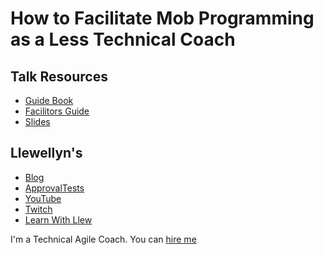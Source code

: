 # How to Facilitate Mob Programming as a Less Technical Coach

## Talk Resources

* [Guide Book](http://mobprogrammingguidebook.com)
* [Facilitors Guide](https://github.com/LearnWithLlew/MobProgrammingFacilitatorsGuide)
* [Slides](https://www.slideshare.net/llewellynfalco/mob-programming-75601033)


## Llewellyn's <!-- include: llewellyn.md -->

* [Blog](http://llewellynfalco.blogspot.com/)
* [ApprovalTests](https://github.com/approvals/)
* [YouTube](https://www.youtube.com/user/isidoreus/videos)
* [Twitch](https://www.twitch.tv/llewellynfalco)
* [Learn With Llew](https://github.com/LearnWithLlew)

I'm a Technical Agile Coach. You can [hire me](http://llewellynfalco.blogspot.com/p/hire-me.html)
 <!-- endInclude -->

